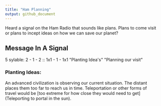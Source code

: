 ```yaml
---
title: "Ham Planning"
output: github_document
---
```


Heard a signal on the Ham Radio that sounds like plans. Plans to come visit or plans to incept ideas on how we can save our planet?

## Message In A Signal
5 sylable: 2 - 1 - 2 :: 1x1 - 1 - 1x1
"Planting Idea's"
"Planning our visit"

### Planting Ideas:  

An advanced civilization is observing our current situation. The distant places them too far to reach us in time. Teleportation or other forms of travel would be [too extreme for how close they would need to get](Teleporting to portal in the sun).

